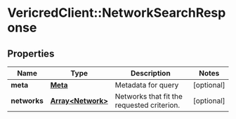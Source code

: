 # VericredClient::NetworkSearchResponse

## Properties
Name | Type | Description | Notes
------------ | ------------- | ------------- | -------------
**meta** | [**Meta**](Meta.md) | Metadata for query | [optional] 
**networks** | [**Array&lt;Network&gt;**](Network.md) | Networks that fit the requested criterion. | [optional] 


